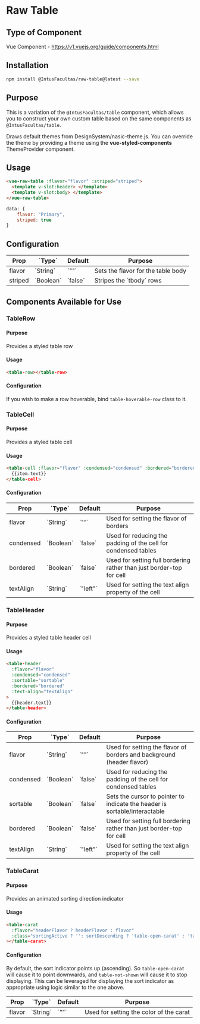 # Raw Table

## Type of Component

Vue Component - https://v1.vuejs.org/guide/components.html

## Installation

```bash
npm install @IntusFacultas/raw-table@latest --save
```

## Purpose

This is a variation of the `@IntusFacultas/table` component, which allows you to construct your own custom table based on the same components as `@IntusFacultas/table`.

Draws default themes from DesignSystem/nasic-theme.js. You can override the theme by providing a theme using the **vue-styled-components** ThemeProvider component.

## Usage

```html
<vue-raw-table :flavor="flavor" :striped="striped">
  <template v-slot:header> </template>
  <template v-slot:body> </template>
</vue-raw-table>
```

```javascript
data: {
    flavor: "Primary",
    striped: true
}
```

## Configuration

<table>
    <thead>
        <tr>
            <th>Prop</th>
            <th>`Type`</th>
            <th>Default</th>
            <th>Purpose</th>
        </tr>
    </thead>
    <tbody>
        <tr><td>flavor</td><td>`String`</td><td>`""`</td><td>Sets the flavor for the table body</td></tr>
        <tr><td>striped</td><td>`Boolean`</td><td>`false`</td><td>Stripes the `tbody` rows</td></tr>
    </tbody>
</table>

## Components Available for Use

### TableRow

#### Purpose

Provides a styled table row

#### Usage

```html
<table-row></table-row>
```

#### Configuration

If you wish to make a row hoverable, bind `table-hoverable-row` class to it.

### TableCell

#### Purpose

Provides a styled table cell

#### Usage

```html
<table-cell :flavor="flavor" :condensed="condensed" :bordered="bordered">
  {{item.text}}
</table-cell>
```

#### Configuration

<table>
    <thead>
        <tr>
            <th>Prop</th>
            <th>`Type`</th>
            <th>Default</th>
            <th>Purpose</th>
        </tr>
    </thead>
    <tbody>
        <tr><td>flavor</td><td>`String`</td><td>`""`</td><td>Used for setting the flavor of borders</td></tr>
        <tr><td>condensed</td><td>`Boolean`</td><td>`false`</td><td>Used for reducing the padding of the cell for condensed tables</td></tr>
        <tr><td>bordered</td><td>`Boolean`</td><td>`false`</td><td>Used for setting full bordering rather than just border-top for cell</td></tr>
        <tr><td>textAlign</td><td>`String`</td><td>`"left"`</td><td>Used for setting the text align property of the cell</td></tr>
    </tbody>
</table>

### TableHeader

#### Purpose

Provides a styled table header cell

#### Usage

```html
<table-header
  :flavor="flavor"
  :condensed="condensed"
  :sortable="sortable"
  :bordered="bordered"
  :text-align="textAlign"
>
  {{header.text}}
</table-header>
```

#### Configuration

<table>
    <thead>
        <tr>
            <th>Prop</th>
            <th>`Type`</th>
            <th>Default</th>
            <th>Purpose</th>
        </tr>
    </thead>
    <tbody>
        <tr><td>flavor</td><td>`String`</td><td>`""`</td><td>Used for setting the flavor of borders and background (header flavor)</td></tr>
        <tr><td>condensed</td><td>`Boolean`</td><td>`false`</td><td>Used for reducing the padding of the cell for condensed tables</td></tr>
        <tr><td>sortable</td><td>`Boolean`</td><td>`false`</td><td>Sets the cursor to pointer to indicate the header is sortable/interactable</td></tr>
        <tr><td>bordered</td><td>`Boolean`</td><td>`false`</td><td>Used for setting full bordering rather than just border-top for cell</td></tr>
        <tr><td>textAlign</td><td>`String`</td><td>`"left"`</td><td>Used for setting the text align property of the cell</td></tr>
    </tbody>
</table>

### TableCarat

#### Purpose

Provides an animated sorting direction indicator

#### Usage

```html
<table-carat
  :flavor="headerFlavor ? headerFlavor : flavor"
  :class="sortingActive ? '': sortDescending ? 'table-open-carat' : 'table-not-shown'"
></table-carat>
```

#### Configuration

By default, the sort indicator points up (ascending). So `table-open-carat` will cause it to point downwards, and `table-not-shown` will cause it to stop displaying. This can be leveraged for displaying the sort indicator as appropriate using logic similar to the one above.

<table>
    <thead>
        <tr>
            <th>Prop</th>
            <th>`Type`</th>
            <th>Default</th>
            <th>Purpose</th>
        </tr>
    </thead>
    <tbody>
        <tr><td>flavor</td><td>`String`</td><td>`""`</td><td>Used for setting the color of the carat</td></tr>
    </tbody>
</table>
